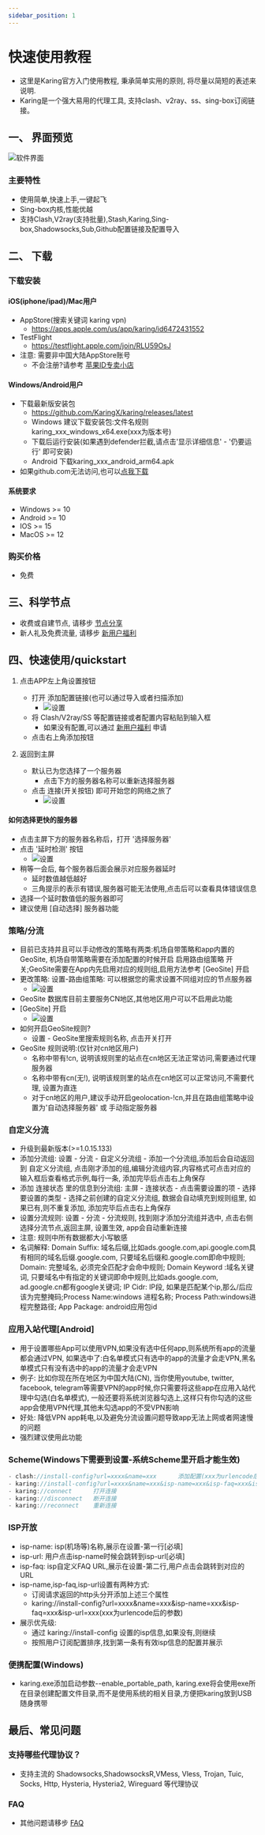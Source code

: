 ```yaml
---
sidebar_position: 1
---
```


# 快速使用教程

- 这里是Karing官方入门使用教程, 秉承简单实用的原则, 将尽量以简短的表述来说明.
- Karing是一个强大易用的代理工具, 支持clash、v2ray、ss、sing-box订阅链接。


## 一、 界面预览
![软件界面](./img/qs-01.jpg)

### 主要特性
- 使用简单,快速上手,一键起飞
- Sing-box内核,性能优越
- 支持Clash,V2ray(支持批量),Stash,Karing,Sing-box,Shadowsocks,Sub,Github配置链接及配置导入

## 二、 下载
### 下载安装
#### iOS(iphone/ipad)/Mac用户
- AppStore(搜索关键词 karing vpn)
    - https://apps.apple.com/us/app/karing/id6472431552
- TestFlight
    - https://testflight.apple.com/join/RLU59OsJ
- 注意: 需要非中国大陆AppStore账号
    - 不会注册?请参考 [苹果ID专卖小店](https://outpost.karing.app/isp?r_c=xda)

#### Windows/Android用户
- 下载最新版安装包
    - https://github.com/KaringX/karing/releases/latest
    - Windows 建议下载安装包:文件名规则 karing_xxx_windows_x64.exe(xxx为版本号)
    - 下载后运行安装(如果遇到defender拦截,请点击'显示详细信息' - '仍要运行' 即可安装)
	- Android 下载karing_xxx_android_arm64.apk
- 如果github.com无法访问,也可以[点我下载](https://跟斗云.com/user/clients/karing_windows_x64.exe)

#### 系统要求
-  Windows >= 10
-  Android >= 10
-  IOS >= 15
-  MacOS >= 12

### 购买价格
- 免费

## 三、科学节点
- 收费或自建节点, 请移步 [节点分享](/blog/isp/node-share)
- 新人礼及免费流量, 请移步 [新用户福利](/newuser)

## 四、快速使用/quickstart
1. 点击APP左上角设置按钮
    - 打开 添加配置链接(也可以通过导入或者扫描添加)
      - ![设置](./img/qs-02.jpg)
    - 将 Clash/V2ray/SS 等配置链接或者配置内容粘贴到输入框
        - 如果没有配置,可以通过 [新用户福利](/newuser) 申请
    - 点击右上角添加按钮


2. 返回到主屏
    - 默认已为您选择了一个服务器
        - 点击下方的服务器名称可以重新选择服务器
    - 点击 连接(开关按钮) 即可开始您的网络之旅了
        - ![设置](./img/qs-03.jpg)

#### 如何选择更快的服务器
- 点击主屏下方的服务器名称后，打开 '选择服务器'
- 点击 '延时检测' 按钮
  - ![设置](./img/qs-04.jpg)
- 稍等一会后, 每个服务器后面会展示对应服务器延时
    - 延时数值越低越好
    - 三角提示的表示有错误,服务器可能无法使用,点击后可以查看具体错误信息
- 选择一个延时数值低的服务器即可
- 建议使用 [自动选择] 服务器功能





### 策略/分流
- 目前已支持并且可以手动修改的策略有两类:机场自带策略和app内置的GeoSite, 机场自带策略需要在添加配置的时候开启 启用路由组策略 开关;GeoSite需要在App内先启用对应的规则组,启用方法参考 [GeoSite] 开启
- 更改策略: 设置-路由组策略: 可以根据您的需求设置不同组对应的节点服务器
  - ![设置](./img/qs-05.jpg)
- GeoSite 数据库目前主要服务CN地区,其他地区用户可以不启用此功能
- [GeoSite] 开启
  - ![设置](./img/qs-06.jpg)
- 如何开启GeoSite规则?
  - 设置 - GeoSite里搜索规则名称, 点击开关打开
- GeoSite 规则说明:(仅针对cn地区用户)
  - 名称中带有!cn, 说明该规则里的站点在cn地区无法正常访问,需要通过代理服务器
  - 名称中带有cn(无!), 说明该规则里的站点在cn地区可以正常访问,不需要代理, 设置为直连
  - 对于cn地区的用户,建议手动开启geolocation-!cn,并且在路由组策略中设置为'自动选择服务器' 或 手动指定服务器


### 自定义分流
 - 升级到最新版本(>=1.0.15.133)
 - 添加分流组: 设置 - 分流 - 自定义分流组 - 添加一个分流组,添加后会自动返回到 自定义分流组, 点击刚才添加的组,编辑分流组内容,内容格式可点击对应的输入框后查看格式示例,每行一条, 添加完毕后点击右上角保存
 - 添加 连接状态 里的信息到分流组: 主屏 - 连接状态 - 点击需要设置的项 - 选择要设置的类型 - 选择之前创建的自定义分流组, 数据会自动填充到规则组里, 如果已有,则不重复添加, 添加完毕后点击右上角保存
 - 设置分流规则: 设置 - 分流 - 分流规则, 找到刚才添加分流组并选中, 点击右侧选择分流节点,返回主屏, 设置生效, app会自动重新连接
 - 注意: 规则中所有数据都大小写敏感
 - 名词解释: Domain Suffix: 域名后缀,比如ads.google.com,api.google.com具有相同的域名后缀.google.com, 只要域名后缀和.google.com即命中规则; Domain: 完整域名, 必须完全匹配才会命中规则; Domain Keyword :域名关键词, 只要域名中有指定的关键词即命中规则,比如ads.google.com, ad.google.cn都有google关键词; IP Cidr: IP段, 如果是匹配某个ip,那么/后应该为完整掩码;Process Name:windows 进程名称; Process Path:windows进程完整路径; App Package: android应用包id

### 应用入站代理[Android]
- 用于设置哪些App可以使用VPN,如果没有选中任何app,则系统所有app的流量都会通过VPN, 如果选中了:白名单模式只有选中的app的流量才会走VPN,黑名单模式只有没有选中的app的流量才会走VPN
- 例子: 比如你现在所在地区为中国大陆(CN), 当你使用youtube, twitter, facebook, telegram等需要VPN的app时候,你只需要将这些app在应用入站代理中勾选(白名单模式), 一般还要将系统浏览器勾选上,这样只有你勾选的这些app会使用VPN代理,其他未勾选app的不受VPN影响
- 好处: 降低VPN app耗电,以及避免分流设置问题导致app无法上网或者网速慢的问题
- 强烈建议使用此功能

### Scheme(Windows下需要到设置-系统Scheme里开启才能生效)
```js
- clash://install-config?url=xxxx&name=xxx      添加配置(xxx为urlencode后的参数)
- karing://install-config?url=xxxx&name=xxx&isp-name=xxx&isp-faq=xxx&isp-url=xxx     添加配置(xxx为urlencode后的参数)
- karing://connect      打开连接
- karing://disconnect   断开连接
- karing://reconnect    重新连接
```

### ISP开放
- isp-name: isp(机场等)名称,展示在设置-第一行[必填]
- isp-url: 用户点击isp-name时候会跳转到isp-url[必填]
- isp-faq: isp自定义FAQ URL,展示在设置-第二行,用户点击会跳转到对应的URL
- isp-name,isp-faq,isp-url设置有两种方式:
  - 订阅请求返回的http头分开添加上述三个属性
  - karing://install-config?url=xxxx&name=xxx&isp-name=xxx&isp-faq=xxx&isp-url=xxx(xxx为urlencode后的参数)
- 展示优先级:
  - 通过 karing://install-config 设置的isp信息,如果没有,则继续
  - 按照用户订阅配置排序,找到第一条有有效isp信息的配置并展示

### 便携配置(Windows)
- karing.exe添加启动参数--enable_portable_path, karing.exe将会使用exe所在目录创建配置文件目录,而不是使用系统的相关目录,方便把karing放到USB随身携带


## 最后、常见问题
### 支持哪些代理协议？
- 支持主流的 Shadowsocks,ShadowsocksR,VMess, Vless, Trojan, Tuic, Socks, Http, Hysteria, Hysteria2, Wireguard 等代理协议


### FAQ
- 其他问题请移步 [FAQ](/faq/)


